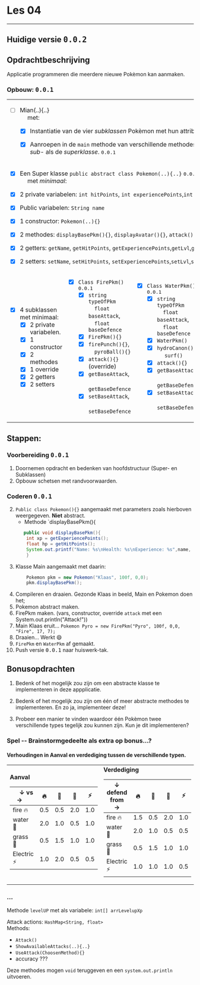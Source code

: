 # Les 04

----------------------

## Huidige versie <kbd>0.0.2</kbd>

## Opdrachtbeschrijving

Applicatie programmeren die meerdere nieuwe Pokèmon kan aanmaken.

### Opbouw: <kbd>0.0.1</kbd>

<table>
<tr>
<td colspan="5">

- [ ] Mian(..){..}\
  &emsp; met:
  - [X] Instantiatie van de vier *subklassen* Pokèmon met hun attributen. <kbd>0.0.1</kbd>  
  - [X] Aanroepen in de `main` methode van verschillende methodes van de verschillende *Pokèmons*, uit zowel de *sub-* 
    als de *superklasse*.  <kbd>0.0.1</kbd>
  

</td>
</tr><tr>
<tr>
<td colspan="5">

- [X]  Een Super klasse `public abstract class Pokemon(..){..}` <kbd>0.0.1</kbd>\
&emsp; met *minimaal*:
  - [X] 2 private variabelen: `int hitPoints`, `int experiencePoints`,`int lvl`
  - [X] Public variabelen: `String name`
  - [X] 1 constructor: `Pokemon(..){}`
  - [X] 2 methodes: `displayBasePkm(){}`, `displayAvatar(){}`, `attack(){}`
  - [X] 2 getters: `getName`, `getHitPoints`, `getExperiencePoints`,`getLvl`,`getArrLevelupXp`
  - [X] 2 setters: `setName`, `setHitPoints`, `setExperiencePoints`,`setLvl`,`setArrLevelupXp`


</td>
</tr><tr>
<td>

- [X] 4 subklassen met minimaal:
    - [X] 2 private variabelen.
    - [X] 1 constructor
    - [X] 2 methodes
    - [X] 1 override
    - [X] 2 getters
    - [X] 2 setters

</td>
<td>

- [X] `Class FirePkm()` <kbd>0.0.1</kbd>
    - [X] `string typeOfPkm`\
    &emsp;`float baseAttack`,\
    &emsp;`float baseDefence`
    - [X] `FirePkm(){}`
    - [X] `firePunch(){}`,\
          &emsp;`pyroBall(){}`
    - [X] `attack(){}` (override)
    - [X] `getBaseAttack`,\
          &emsp;`getBaseDefence`
    - [X] `setBaseAttack`,\
          &emsp;`setBaseDefence`

</td>
<td>

- [X] `Class WaterPkm()` <kbd>0.0.1</kbd>
    - [X] `string typeOfPkm`\
      &emsp;`float baseAttack`,\
      &emsp;`float baseDefence`
    - [X] `WaterPkm()`
    - [X] `hydroCanon()`,\
  &emsp; `surf()`
  - [X] `attack(){}`
  - [X] `getBaseAttack`,\
     &emsp;`getBaseDefence`
  - [X] `setBaseAttack`,\
      &emsp;`setBaseDefence`
</td>
<td>

- [ ] `Class GrassPkm()`
  - [ ] `string typeOfPkm`\
    &emsp;`float baseAttack`,\
    &emsp;`float baseDefence`
    - [ ] `GrassPkm()`
    - [ ] `leafBlade()`,\
      &emsp; `grassBlow()`
  - [ ] `attack(){}`
  - [ ] `getBaseAttack`,\
    &emsp;`getBaseDefence`
  - [ ] `setBaseAttack`,\
    &emsp;`setBaseDefence`
</td>
<td>

- [ ] `Class ElectricPkm()`
- [ ] `string typeOfPkm`\
  &emsp;`float baseAttack`,\
  &emsp;`float baseDefence`
  - [ ] `ElectricPkm()`
  - [ ] `AmpereKick()`,\
    &emsp; `ThunderBall()`
- [ ] `attack(){}`
- [ ] `getBaseAttack`,\
  &emsp;`getBaseDefence`
- [ ] `setBaseAttack`,\
  &emsp;`setBaseDefence`
</td>
</tr>
</table>

## Stappen:
### Voorbereiding <kbd>0.0.1</kbd>
1. Doornemen opdracht en bedenken van hoofdstructuur (Super- en Subklassen) 
1. Opbouw schetsen met randvoorwaarden. 

### Coderen <kbd>0.0.1</kbd>
2. `Public class Pokemon(){}` aangemaakt met parameters zoals hierboven weergegeven. **Niet** abstract.
   - Methode `displayBasePkm(){
    ```java
       public void displayBasePkm(){
        int xp = getExperiencePoints();
        float hp = getHitPoints();
        System.out.printf("Name: %s\nHealth: %s\nExperience: %s",name, hp, xp);
        }  
    ```
1. Klasse Main aangemaakt met daarin:
    ```java
        Pokemon pkm = new Pokemon("Klaas", 100f, 0,0);
        pkm.displayBasePkm();
   ```
1. Compileren en draaien. Gezonde Klaas in beeld, Main en Pokemon doen het; 
1. Pokemon abstract maken.
1. FirePkm maken. (vars, constructor, override `attack` met een System.out.println("Attack!"))
1. Main Klaas eruit... `Pokemon Pyro = new FirePkm("Pyro", 100f, 0,0, "Fire", 17, 7);`
1. Draaien... Werkt :smile:
1. `FirePkm` en `WaterPkm` af gemaakt.
2. Push versie <kbd>0.0.1</kbd> naar huiswerk-tak.

## Bonusopdrachten

1. Bedenk of het mogelijk zou zijn om een abstracte klasse te implementeren in deze appplicatie.

2. Bedenk of het mogelijk zou zijn om één of meer abstracte methodes te implementeren. En zo ja, implementeer deze!
3. Probeer een manier te vinden waardoor één Pokèmon twee verschillende types tegelijk zou kunnen zijn. Kun je dit implementeren?


### Spel -- Brainstormgedeelte als extra op bonus...?
#### Verhoudingen in Aanval en verdediging tussen de verschillende typen.
      
<table> 
<tr>
<td>
<b>Aanval</b>

| &emsp;&darr; vs  &rarr; &emsp; | 🔥  | 🌊  | 🌿  | ⚡   |
|-------------------------------|-----|-----|-----|-----|
| fire 🔥                       | 0.5 | 0.5 | 2.0 | 1.0 |
| water 🌊                      | 2.0 | 1.0 | 0.5 | 1.0 | 
| grass 🌿                      | 0.5 | 1.5 | 1.0 | 1.0 |
| Electric ⚡                    | 1.0 | 2.0 | 0.5 | 0.5 |

</td>
<td>
<b>Verdediging</b> 

| &darr; defend from &rarr; | 🔥  | 🌊  | 🌿  | ⚡   |
|---------------------------|-----|-----|-----|-----|
| fire 🔥                   | 1.5 | 0.5 | 2.0 | 1.0 |
| water 🌊                  | 2.0 | 1.0 | 0.5 | 0.5 |
| grass 🌿                  | 0.5 | 1.5 | 1.0 | 1.0 |
| Electric ⚡                | 1.0 | 1.0 | 1.0 | 0.5 |

</td>
</tr>
</table>

### ...

Methode  `levelUP` met als variabele: `int[] arrLevelupXp`

Attack actions: `HashMap<String, float>` \
Methods:
- `Attack()`
- `ShowAvailableAttacks(..){..}`
- `UseAttack(ChoosenMethod){}`
- accuracy ???


Deze methodes mogen `void` teruggeven en een `system.out.println` uitvoeren.
